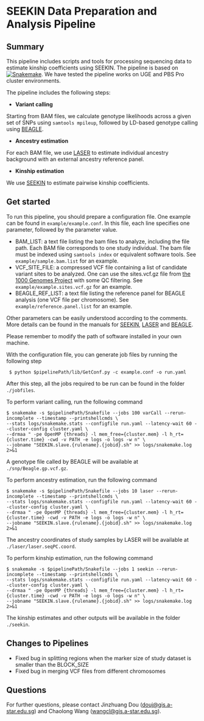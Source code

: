 SEEKIN Data Preparation and Analysis Pipeline 
=========================================

Summary
----------------------------

This pipeline includes scripts and tools for processing sequencing data to estimate kinship coefficients using SEEKIN. The pipeline is based on [![Snakemake](https://img.shields.io/badge/snakemake-≥3.7.1-brightgreen.svg?style=flat-square)](http://snakemake.bitbucket.org). We have tested the pipeline works on UGE and PBS Pro cluster environments.

The pipeline includes the following steps:

* **Variant calling**

Starting from BAM files, we calculate genotype likelihoods across a given set of SNPs using `samtools mpileup`, followed by LD-based genotype calling using [BEAGLE](https://faculty.washington.edu/browning/beagle/beagle.html).   

* **Ancestry estimation**

For each BAM file, we use [LASER](http://csg.sph.umich.edu/chaolong/LASER/) to estimate individual ancestry background with an external ancestry reference panel. 

* **Kinship estimation**

We use [SEEKIN](https://github.com/chaolongwang/SEEKIN) to estimate pairwise kinship coefficients. 


Get started 
----------------------------------------
To run this pipeline, you should prepare a configuration file. One example can be found in `example/example.conf`. In this file, each line specifies one parameter, followed by the parameter value. 

 * BAM_LIST: a text file listing the bam files to analyze, including the file path. Each BAM file corresponds to one study individual. The bam file must be indexed using `samtools index` or equivalent software tools. See `example/sample.bam.list` for an example.
 * VCF_SITE_FILE: a compressed VCF file containing a list of candidate variant sites to be analyzed. One can use the sites.vcf.gz file from [the 1000 Genomes Project](http://www.internationalgenome.org/) with some QC filtering. See `example/example.sites.vcf.gz` for an example.
 * BEAGLE_REF_LIST:  a text file listing the reference panel for BEAGLE analysis (one VCF file per chromosome). See `example/reference.panel.list` for an example.
 
Other parameters can be easily understood according to the comments. More details can be found in the manuals for [SEEKIN](https://github.com/chaolongwang/SEEKIN), [LASER](http://csg.sph.umich.edu/chaolong/LASER/) and [BEAGLE](https://faculty.washington.edu/browning/beagle/beagle.html). 

Please remember to modify the path of software installed in your own machine. 

With the configuration file, you can  generate job files by running the following step
```
 $ python $pipelinePath/lib/GetConf.py -c example.conf -o run.yaml
```
After this step, all the jobs required to be run can be found in the folder `./jobfiles`.

To perform variant calling, run the following command 
```
$ snakemake -s $pipelinePath/Snakefile --jobs 100 varCall --rerun-incomplete --timestamp --printshellcmds \
--stats logs/snakemake.stats --configfile run.yaml --latency-wait 60 --cluster-config cluster.yaml \
--drmaa " -pe OpenMP {threads} -l mem_free={cluster.mem} -l h_rt={cluster.time} -cwd -v PATH -e logs -o logs -w n" \
--jobname "SEEKIN.slave.{rulename}.{jobid}.sh" >> logs/snakemake.log 2>&1
```
A genotype file called by BEAGLE will be available at `./snp/Beagle.gp.vcf.gz`.

To perform ancestry estimation, run the following command 
```
$ snakemake -s $pipelinePath/Snakefile --jobs 10 laser --rerun-incomplete --timestamp --printshellcmds \
--stats logs/snakemake.stats --configfile run.yaml --latency-wait 60 --cluster-config cluster.yaml \
--drmaa " -pe OpenMP {threads} -l mem_free={cluster.mem} -l h_rt={cluster.time} -cwd -v PATH -e logs -o logs -w n" \
--jobname "SEEKIN.slave.{rulename}.{jobid}.sh" >> logs/snakemake.log 2>&1
```
The ancestry coordinates of study samples by LASER will be available at `./laser/laser.seqPC.coord`.

To perform kinship estimation, run the following command 
```
$ snakemake -s $pipelinePath/Snakefile --jobs 1 seekin --rerun-incomplete --timestamp --printshellcmds \
--stats logs/snakemake.stats --configfile run.yaml --latency-wait 60 --cluster-config cluster.yaml \
--drmaa " -pe OpenMP {threads} -l mem_free={cluster.mem} -l h_rt={cluster.time} -cwd -v PATH -e logs -o logs -w n" \
--jobname "SEEKIN.slave.{rulename}.{jobid}.sh" >> logs/snakemake.log 2>&1
```
The kinship estimates and other outputs will be available in the folder `./seekin`.

Changes to Pipelines
---------
* Fixed bug in splitting regions when the marker size of study dataset is smaller than the BLOCK_SIZE
* Fixed bug in merging VCF files from different chromosomes

Questions
---------
For further questions, please contact Jinzhuang Dou (douj@gis.a-star.edu.sg) and Chaolong Wang (wangcl@gis.a-star.edu.sg).
